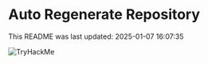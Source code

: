 # Auto Regenerate Repository

This README was last updated: 2025-01-07 16:07:35

 ![TryHackMe](https://tryhackme.com/badge/533634)